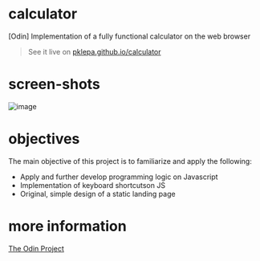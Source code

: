 # calculator
[Odin] Implementation of a fully functional calculator on the web browser

> See it live on [pklepa.github.io/calculator](https://pklepa.github.io/calculator/)

# screen-shots
![image](https://user-images.githubusercontent.com/22618438/101834546-65f6aa80-3b32-11eb-956a-ca76d70787be.png)

# objectives
The main objective of this project is to familiarize and apply the following:
- Apply and further develop programming logic on Javascript
- Implementation of keyboard shortcutson JS
- Original, simple design of a static landing page

# more information
[The Odin Project](https://www.theodinproject.com/courses/web-development-101/lessons/calculator)
